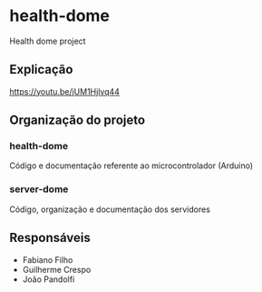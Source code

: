 # health-dome
Health dome project

## Explicação

https://youtu.be/jUM1Hjlvq44


## Organização do projeto
### health-dome

Código e documentação referente ao microcontrolador (Arduino)


### server-dome

Código, organização e documentação dos servidores

## Responsáveis
* Fabiano Filho
* Guilherme Crespo
* João Pandolfi
